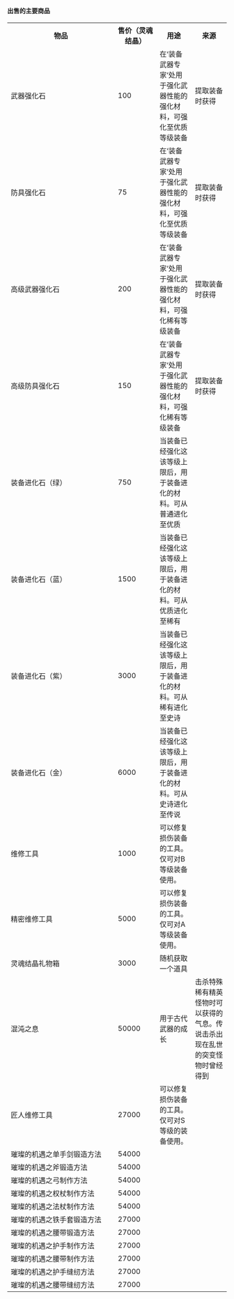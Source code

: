 #### 出售的主要商品

<table>
    <tr>
      <th width=230>物品</th>
      <th width=80>售价（灵魂结晶）</th>
      <th>用途</th>
      <th>来源</th>
   </tr>
   <tr>
      <td>武器强化石</td>
      <td>100</td>
      <td>在‘装备武器专家‘处用于强化武器性能的强化材料，可强化至优质等级装备</td>
      <td>提取装备时获得</td>
   </tr>
   <tr>
      <td>防具强化石</td>
      <td>75</td>
      <td>在‘装备武器专家‘处用于强化武器性能的强化材料，可强化至优质等级装备</td>
      <td>提取装备时获得</td>
   </tr>
   <tr>
      <td>高级武器强化石</td>
      <td>200</td>
      <td>在‘装备武器专家‘处用于强化武器性能的强化材料，可强化稀有等级装备</td>
      <td>提取装备时获得</td>
   </tr>
   <tr>
      <td>高级防具强化石</td>
      <td>150</td>
      <td>在‘装备武器专家‘处用于强化武器性能的强化材料，可强化稀有等级装备</td>
      <td>提取装备时获得</td>
   </tr>
   <tr>
      <td>装备进化石（绿）</td>
      <td>750</td>
      <td>当装备已经强化这该等级上限后，用于装备进化的材料。可从普通进化至优质</td>
      <td></td>
   </tr>
   <tr>
      <td>装备进化石（蓝）</td>
      <td>1500</td>
      <td>当装备已经强化这该等级上限后，用于装备进化的材料。可从优质进化至稀有</td>
      <td></td>
   </tr>
   <tr>
      <td>装备进化石（紫）</td>
      <td>3000</td>
      <td>当装备已经强化这该等级上限后，用于装备进化的材料。可从稀有进化至史诗</td>
      <td></td>
   </tr>
   <tr>
      <td>装备进化石（金）</td>
      <td>6000</td>
      <td>当装备已经强化这该等级上限后，用于装备进化的材料。可从史诗进化至传说</td>
      <td></td>
   </tr>
   <tr>
      <td>维修工具</td>
      <td>1000</td>
      <td>可以修复损伤装备的工具。仅可对B等级装备使用。</td>
      <td></td>
   </tr>
   <tr>
      <td>精密维修工具</td>
      <td>5000</td>
      <td>可以修复损伤装备的工具。仅可对A等级装备使用。</td>
      <td></td>
   </tr>
   <tr>
      <td>灵魂结晶礼物箱</td>
      <td>3000</td>
      <td>随机获取一个道具</td>
      <td></td>
   </tr>
   <tr>
      <td>混沌之息</td>
      <td>50000</td>
      <td>用于古代武器的成长</td>
      <td>击杀特殊稀有精英怪物时可以获得的气息。传说击杀出现在乱世的突变怪物时曾经得到</td>
   </tr>
   <tr>
      <td>匠人维修工具</td>
      <td>27000</td>
      <td>可以修复损伤装备的工具。仅可对S等级的装备使用。</td>
      <td></td>
   </tr>
   <tr>
      <td>璀璨的机遇之单手剑锻造方法</td>
      <td>54000</td>
      <td></td>
      <td></td>
   </tr>
   <tr>
      <td>璀璨的机遇之斧锻造方法</td>
      <td>54000</td>
      <td></td>
      <td></td>
   </tr>
   <tr>
      <td>璀璨的机遇之弓制作方法</td>
      <td>54000</td>
      <td></td>
      <td></td>
   </tr>
   <tr>
      <td>璀璨的机遇之权杖制作方法</td>
      <td>54000</td>
      <td></td>
      <td></td>
   </tr>
   <tr>
      <td>璀璨的机遇之法杖制作方法</td>
      <td>54000</td>
      <td></td>
      <td></td>
   </tr>
   <tr>
      <td>璀璨的机遇之铁手套锻造方法</td>
      <td>27000</td>
      <td></td>
      <td></td>
   </tr>
   <tr>
      <td>璀璨的机遇之腰带锻造方法</td>
      <td>27000</td>
      <td></td>
      <td></td>
   </tr>
   <tr>
      <td>璀璨的机遇之护手制作方法</td>
      <td>27000</td>
      <td></td>
      <td></td>
   </tr>
   <tr>
      <td>璀璨的机遇之腰带制作方法</td>
      <td>27000</td>
      <td></td>
      <td></td>
   </tr>
   <tr>
      <td>璀璨的机遇之护手缝纫方法</td>
      <td>27000</td>
      <td></td>
      <td></td>
   </tr>
   <tr>
      <td>璀璨的机遇之腰带缝纫方法</td>
      <td>27000</td>
      <td></td>
      <td></td>
   </tr>
</table>

